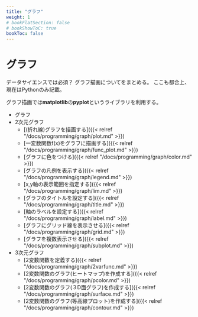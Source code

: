 ```yaml
---
title: "グラフ"
weight: 1
# bookFlatSection: false
# bookShowToC: true
bookToc: false
---
```


# グラフ

データサイエンスでは必須？  グラフ描画についてをまとめる。
ここも都合上、現在はPythonのみ記載。  

グラフ描画では**matplotlib**の**pyplot**というライブラリを利用する。

- グラフ
 - 2次元グラフ
      - [(折れ線)グラフを描画する]({{< relref "/docs/programming/graph/plot.md" >}})
      - [一変数関数f(x)をグラフに描画する]({{< relref "/docs/programming/graph/func_plot.md" >}})
      - [グラフに色をつける]({{< relref "/docs/programming/graph/color.md" >}})
      - [グラフの凡例を表示する]({{< relref "/docs/programming/graph/legend.md" >}})
      - [x,y軸の表示範囲を指定する]({{< relref "/docs/programming/graph/lim.md" >}})
      - [グラフのタイトルを設定する]({{< relref "/docs/programming/graph/title.md" >}})
      - [軸のラベルを設定する]({{< relref "/docs/programming/graph/label.md" >}})
      - [グラフにグリッド線を表示させる]({{< relref "/docs/programming/graph/grid.md" >}})
      - [グラフを複数表示させる]({{< relref "/docs/programming/graph/subplot.md" >}})
 - 3次元グラフ
      - [2変数関数を定義する]({{< relref "/docs/programming/graph/2varfunc.md" >}})
      - [2変数関数のグラフ(ヒートマップ)を作成する]({{< relref "/docs/programming/graph/pcolor.md" >}})
      - [2変数関数のグラフ(３D面グラフ)を作成する]({{< relref "/docs/programming/graph/surface.md" >}})
      - [2変数関数のグラフ(等高線プロット)を作成する]({{< relref "/docs/programming/graph/contour.md" >}})


      




